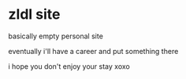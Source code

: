 # zldl site
basically empty personal site

eventually i'll have a career and put something there

i hope you don't enjoy your stay xoxo
